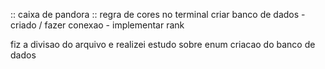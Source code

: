 :: caixa de pandora ::
regra de cores no terminal
criar banco de dados
        -criado / fazer conexao
    - implementar rank
    

fiz a divisao do arquivo e realizei estudo sobre enum
criacao do banco de dados
